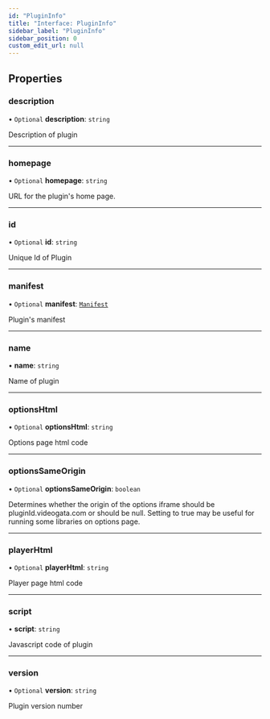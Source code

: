 ```yaml
---
id: "PluginInfo"
title: "Interface: PluginInfo"
sidebar_label: "PluginInfo"
sidebar_position: 0
custom_edit_url: null
---
```


## Properties

### description

• `Optional` **description**: `string`

Description of plugin

___

### homepage

• `Optional` **homepage**: `string`

URL for the plugin's home page.

___

### id

• `Optional` **id**: `string`

Unique Id of Plugin

___

### manifest

• `Optional` **manifest**: [`Manifest`](Manifest.md)

Plugin's manifest

___

### name

• **name**: `string`

Name of plugin

___

### optionsHtml

• `Optional` **optionsHtml**: `string`

Options page html code

___

### optionsSameOrigin

• `Optional` **optionsSameOrigin**: `boolean`

Determines whether the origin of the options iframe
should be pluginId.videogata.com or should be null.
Setting to true may be useful for running some libraries
on options page.

___

### playerHtml

• `Optional` **playerHtml**: `string`

Player page html code

___

### script

• **script**: `string`

Javascript code of plugin

___

### version

• `Optional` **version**: `string`

Plugin version number
